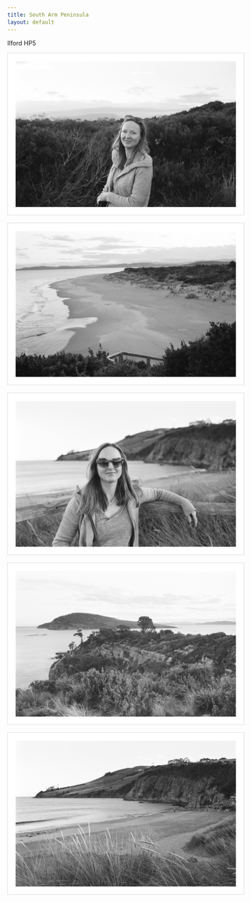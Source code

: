 ```yaml
---
title: South Arm Peninsula
layout: default
---
```


<div class="post-date">
  Ilford HP5
</div>
 

<style>
img {

    border: 1px solid #ddd;

    padding: 18px; 

    background-color:#ffffff;
}
</style>



![pic](/public/images/Atkinson_50163650/best/8230-011.smaller.jpg)


![pic](/public/images/Atkinson_50163650/best/8230-014.smaller.jpg)


![pic](/public/images/Atkinson_50163650/best/8230-019.smaller.jpg)


![pic](/public/images/Atkinson_50163650/best/8230-015.smaller.jpg)

![pic](/public/images/Atkinson_50163650/00008230/8230-020.smaller.jpg)







